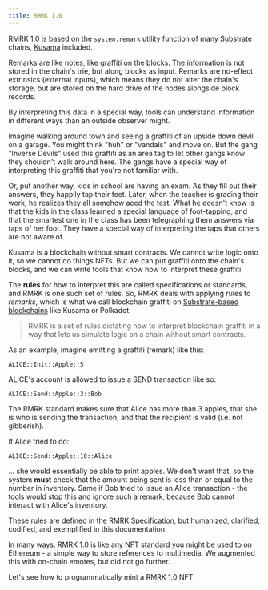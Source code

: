 ```yaml
---
title: RMRK 1.0
---
```


RMRK 1.0 is based on the `system.remark` utility function of many [Substrate](https://substrate.dev)
chains, [Kusama](https://kusama.network) included.

Remarks are like notes, like graffiti on the blocks. The information is not stored in the chain's
trie, but along blocks as input. Remarks are no-effect extrinsics (external inputs), which means
they do not alter the chain's storage, but are stored on the hard drive of the nodes alongside block
records.

By interpreting this data in a special way, tools can understand information in different ways than
an outside observer might.

Imagine walking around town and seeing a graffiti of an upside down devil on a garage. You might
think "huh" or "vandals" and move on. But the gang "Inverse Devils" used this graffiti as an area
tag to let other gangs know they shouldn't walk around here. The gangs have a special way of
interpreting this graffiti that you're not familiar with.

Or, put another way, kids in school are having an exam. As they fill out their answers, they happily
tap their feet. Later, when the teacher is grading their work, he realizes they all somehow aced the
test. What he doesn't know is that the kids in the class learned a special language of foot-tapping,
and that the smartest one in the class has been telegraphing them answers via taps of her foot. They
have a special way of interpreting the taps that others are not aware of.

Kusama is a blockchain without smart contracts. We cannot write logic onto it, so we cannot do
things NFTs. But we can put graffiti onto the chain's blocks, and we can write tools that know how
to interpret these graffiti.

The **rules** for how to interpret this are called specifications or standards, and RMRK is one such
set of rules. So, RMRK deals with applying rules to _remarks_, which is what we call blockchain
graffiti on
[Substrate-based blockchains](https://dotleap.com/an-explanation-of-substrate-for-humans/) like
Kusama or Polkadot.

> RMRK is a set of rules dictating how to interpret blockchain graffiti in a way that lets us
> simulate logic on a chain without smart contracts.

As an example, imagine emitting a graffiti (remark) like this:

```
ALICE::Init::Apple::5
```

ALICE's account is allowed to issue a SEND transaction like so:

```
ALICE::Send::Apple::3::Bob
```

The RMRK standard makes sure that Alice has more than 3 apples, that she is who is sending the
transaction, and that the recipient is valid (i.e. not gibberish).

If Alice tried to do:

```
ALICE::Send::Apple::10::Alice
```

... she would essentially be able to print apples. We don't want that, so the system **must** check
that the amount being sent is less than or equal to the number in inventory. Same if Bob tried to
issue an Alice transaction - the tools would stop this and ignore such a remark, because Bob cannot
interact with Alice's inventory.

These rules are defined in the [RMRK Specification](https://github.com/rmrk-team/rmrk-spec), but
humanized, clarified, codified, and exemplified in this documentation.

In many ways, RMRK 1.0 is like any NFT standard you might be used to on Ethereum - a simple way to
store references to multimedia. We augmented this with on-chain emotes, but did not go further.

Let's see how to programmatically mint a RMRK 1.0 NFT.
